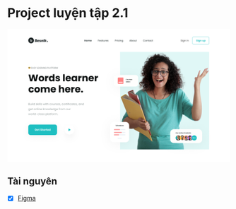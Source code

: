 # Project luyện tập 2.1

![Hình ảnh demo](./assets/img/demo.png)

## Tài nguyên
- [x] [Figma](https://www.figma.com/design/lDUxyXqCW0OVUMCWDGEEkq/02.1.-Online-Learning-Landing-Page?node-id=5-193&m=dev)
